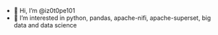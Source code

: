 - 👋 Hi, I’m @iz0t0pe101
- 👀 I’m interested in python, pandas, apache-nifi, apache-superset, big data and data science

<!---
iz0t0pe101/iz0t0pe101 is a ✨ special ✨ repository because its `README.md` (this file) appears on your GitHub profile.
You can click the Preview link to take a look at your changes.
--->
